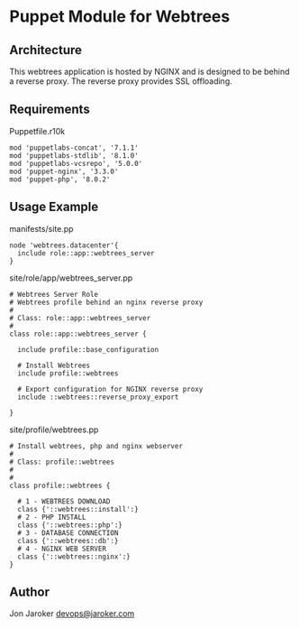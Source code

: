# Puppet Module for Webtrees

## Architecture
This webtrees application is hosted by NGINX and is designed to be behind a reverse proxy.  The reverse proxy provides SSL offloading.

## Requirements
Puppetfile.r10k
```
mod 'puppetlabs-concat', '7.1.1'
mod 'puppetlabs-stdlib', '8.1.0'
mod 'puppetlabs-vcsrepo', '5.0.0'
mod 'puppet-nginx', '3.3.0'
mod 'puppet-php', '8.0.2'
```
## Usage Example

manifests/site.pp
```
node 'webtrees.datacenter'{                 
  include role::app::webtrees_server
}
```

site/role/app/webtrees_server.pp
```
# Webtrees Server Role
# Webtrees profile behind an nginx reverse proxy
#
# Class: role::app::webtrees_server
#
class role::app::webtrees_server {

  include profile::base_configuration

  # Install Webtrees
  include profile::webtrees

  # Export configuration for NGINX reverse proxy
  include ::webtrees::reverse_proxy_export

}
```

site/profile/webtrees.pp
```
# Install webtrees, php and nginx webserver
#
# Class: profile::webtrees
#
#
class profile::webtrees {

  # 1 - WEBTREES DOWNLOAD
  class {'::webtrees::install':}
  # 2 - PHP INSTALL
  class {'::webtrees::php':}
  # 3 - DATABASE CONNECTION
  class {'::webtrees::db':}
  # 4 - NGINX WEB SERVER
  class {'::webtrees::nginx':}
}
```

## Author
Jon Jaroker
devops@jaroker.com